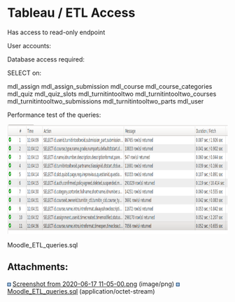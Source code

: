 # Tableau / ETL Access

Has access to read-only endpoint

User accounts:

Database access required:

SELECT on:

mdl\_assign
mdl\_assign\_submission
mdl\_course
mdl\_course\_categories
mdl\_quiz
mdl\_quiz\_slots
mdl\_turnitintooltwo
mdl\_turnitintooltwo\_courses
mdl\_turnitintooltwo\_submissions
mdl\_turnitintooltwo\_parts
mdl\_user

Performance test of the queries:

<img src="attachments/146080055/146080054.png" height="250" />

Moodle\_ETL\_queries.sql

## Attachments:

<img src="images/icons/bullet_blue.gif" width="8" height="8" /> [Screenshot from 2020-06-17 11-05-00.png](attachments/146080055/146080054.png) (image/png)
<img src="images/icons/bullet_blue.gif" width="8" height="8" /> [Moodle\_ETL\_queries.sql](attachments/146080055/146080927.sql) (application/octet-stream)

